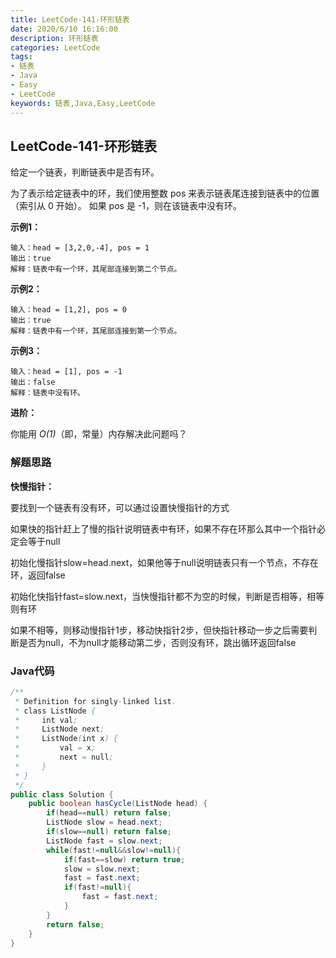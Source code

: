 ```yaml
---
title: LeetCode-141-环形链表
date: 2020/6/10 16:16:00
description: 环形链表
categories: LeetCode
tags: 
- 链表
- Java
- Easy
- LeetCode
keywords: 链表,Java,Easy,LeetCode
---
```


## LeetCode-141-环形链表

给定一个链表，判断链表中是否有环。

为了表示给定链表中的环，我们使用整数 pos 来表示链表尾连接到链表中的位置（索引从 0 开始）。 如果 pos 是 -1，则在该链表中没有环。

 <!--more-->

**示例1：**

```
输入：head = [3,2,0,-4], pos = 1
输出：true
解释：链表中有一个环，其尾部连接到第二个节点。
```

**示例2：**

```
输入：head = [1,2], pos = 0
输出：true
解释：链表中有一个环，其尾部连接到第一个节点。
```

**示例3：**

```
输入：head = [1], pos = -1
输出：false
解释：链表中没有环。
```

**进阶：**

你能用 *O(1)*（即，常量）内存解决此问题吗？

### 解题思路

**快慢指针：**

要找到一个链表有没有环，可以通过设置快慢指针的方式

如果快的指针赶上了慢的指针说明链表中有环，如果不存在环那么其中一个指针必定会等于null

初始化慢指针slow=head.next，如果他等于null说明链表只有一个节点，不存在环，返回false

初始化快指针fast=slow.next，当快慢指针都不为空的时候，判断是否相等，相等则有环

如果不相等，则移动慢指针1步，移动快指针2步，但快指针移动一步之后需要判断是否为null，不为null才能移动第二步，否则没有环，跳出循环返回false

### Java代码

```java
/**
 * Definition for singly-linked list.
 * class ListNode {
 *     int val;
 *     ListNode next;
 *     ListNode(int x) {
 *         val = x;
 *         next = null;
 *     }
 * }
 */
public class Solution {
    public boolean hasCycle(ListNode head) {
        if(head==null) return false;
        ListNode slow = head.next;
        if(slow==null) return false;
        ListNode fast = slow.next;
        while(fast!=null&&slow!=null){
            if(fast==slow) return true;
            slow = slow.next;
            fast = fast.next;
            if(fast!=null){
                fast = fast.next;
            }
        }
        return false;
    }
}
```

